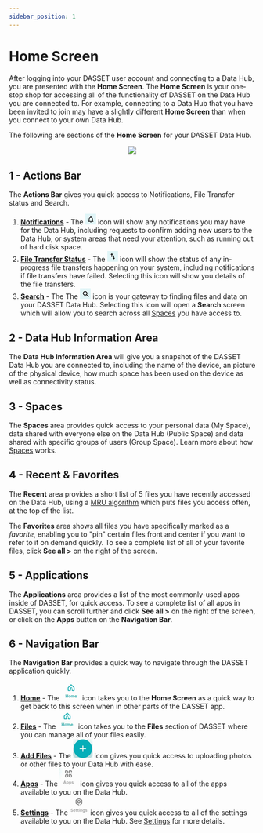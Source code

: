 ```yaml
---
sidebar_position: 1
---
```


# Home Screen
After logging into your DASSET user account and connecting to a Data Hub, you are presented with the **Home Screen**.  The **Home Screen** is your one-stop shop for accessing all of the functionality of DASSET on the Data Hub you are connected to.  For example, connecting to a Data Hub that you have been invited to join may have a slightly different **Home Screen** than when you connect to your own Data Hub.

The following are sections of the **Home Screen** for your DASSET Data Hub.

<p align="center">
<img src={require("./homescreen.png").default} style={{transform:'scale(1.0)'}} />
</p>

## 1 - Actions Bar
The **Actions Bar** gives you quick access to Notifications, File Transfer status and Search.

1. **<u>Notifications</u>** - The ![notification](homescreen-notification.png) icon will show any notifications you may have for the Data Hub, including requests to confirm adding new users to the Data Hub, or system areas that need your attention, such as running out of hard disk space.
2. **<u>File Transfer Status</u>** - The ![file transfer](homescreen-transfer.png) icon will show the status of any in-progress file transfers happening on your system, including notifications if file transfers have failed.  Selecting this icon will show you details of the file transfers.
3. **<u>Search</u>** - The The ![search](homescreen-search.png) icon is your gateway to finding files and data on your DASSET Data Hub.  Selecting this icon will open a **Search** screen which will allow you to search across all [Spaces](../concepts/spaces.md) you have access to.

## 2 - Data Hub Information Area
The **Data Hub Information Area** will give you a snapshot of the DASSET Data Hub you are connected to, including the name of the device, an picture of the physical device, how much space has been used on the device as well as connectivity status.

## 3 - Spaces
The **Spaces** area provides quick access to your personal data (My Space), data shared with everyone else on the Data Hub (Public Space) and data shared with specific groups of users (Group Space).  Learn more about how [Spaces](../concepts/spaces.md) works.

## 4 - Recent & Favorites
The **Recent** area provides a short list of 5 files you have recently accessed on the Data Hub, using a [MRU algorithm](https://en.wikipedia.org/wiki/Cache_replacement_policies#Most_recently_used_(MRU)) which puts files you access often, at the top of the list.

The **Favorites** area shows all files you have specifically marked as a *favorite*, enabling you to "pin" certain files front and center if you want to refer to it on demand quickly.  To see a complete list of all of your favorite files, click **See all >** on the right of the screen.

## 5 - Applications
The **Applications** area provides a list of the most commonly-used apps inside of DASSET, for quick access.  To see a complete list of all apps in DASSET, you can scroll further and click **See all >** on the right of the screen, or click on the **Apps** button on the **Navigation Bar**.

## 6 - Navigation Bar
The **Navigation Bar** provides a quick way to navigate through the DASSET application quickly.

1. **<u>Home</u>** - The ![home](homescreen-navbar-home.png) icon takes you to the **Home Screen** as a quick way to get back to this screen when in other parts of the DASSET app.
2. **<u>Files</u>** - The ![files](homescreen-navbar-home.png) icon takes you to the **Files** section of DASSET where you can manage all of your files easily.
3. **<u>Add Files</u>** - The ![addfiles](homescreen-navbar-addfiles.png) icon gives you quick access to uploading photos or other files to your Data Hub with ease.
4. **<u>Apps</u>** - The ![apps](homescreen-navbar-apps.png) icon gives you quick access to all of the apps available to you on the Data Hub.
5. **<u>Settings</u>** - The ![settings](homescreen-navbar-settings.png) icon gives you quick access to all of the settings available to you on the Data Hub.  See [Settings](../features/account-settings.md) for more details.
